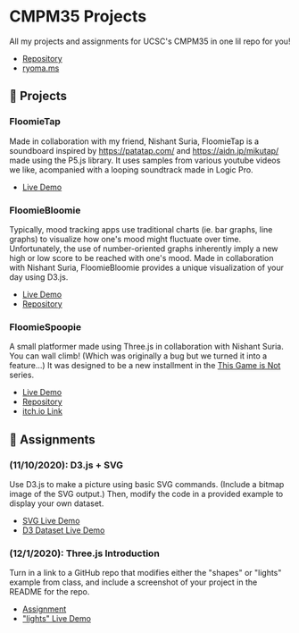 # CMPM35 Projects
All my projects and assignments for UCSC's CMPM35 in one lil repo for you!
- [Repository](https://github.com/ryomams/CMPM35)
- [ryoma.ms](https://ryoma.ms)

💪 Projects
---
### FloomieTap
Made in collaboration with my friend, Nishant Suria, FloomieTap is a soundboard inspired by <https://patatap.com/> and <https://aidn.jp/mikutap/> made using the P5.js library. It uses samples from various youtube videos we like, acompanied with a looping soundtrack made in Logic Pro.

- [Live Demo](https://ryomams.github.io/CMPM35/FloomieTap/index.html)

### FloomieBloomie
<p> Typically, mood tracking apps use traditional charts (ie. bar graphs, line graphs) to visualize how one's mood might fluctuate over time. Unfortunately, the use of number-oriented graphs inherently imply a new high or low score to be reached with one's mood. Made in collaboration with Nishant Suria, FloomieBloomie provides a unique visualization of your day using D3.js.</p>

- [Live Demo](https://ryomams.github.io/FloomieBloomie)
- [Repository](https://github.com/ryomams/FloomieBloomie)

### FloomieSpoopie
<p> A small platformer made using Three.js in collaboration with Nishant Suria. You can wall climb! (Which was originally a bug but we turned it into a feature...) It was designed to be a new installment in the <a href="https://itch.io/c/1305039/this-game-is-not">This Game is Not</a> series.</p>

- [Live Demo](https://ryomams.github.io/FloomieSpoopie)
- [Repository](https://github.com/ryomams/FloomieSpoopie)
- [itch.io Link](https://ryomams.itch.io/school-project)

🍎 Assignments
---
### (11/10/2020): D3.js + SVG
<p> Use D3.js to make a picture using basic SVG commands. (Include a bitmap image of the SVG output.) Then, modify the code in a provided example to display your own dataset. </p>

- [SVG Live Demo](https://ryomams.github.io/CMPM35/Assignments/11-10-2020/shapes.html) 
- [D3 Dataset Live Demo](https://ryoma.ms/CMPM35/Assignments/11-10-2020/index.html)

### (12/1/2020): Three.js Introduction
<p>Turn in a link to a GitHub repo that modifies either the "shapes" or "lights" example from class, and include a screenshot of your project in the README for the repo.</p>

- [Assignment](https://ryomams.github.io/CMPM35/Assignments/12-1-2020/)
- ["lights" Live Demo](https://ryomams.github.io/CMPM35/Assignments/12-1-2020/3_lights.html)
